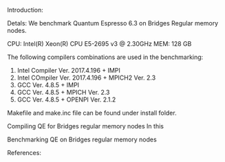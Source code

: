 Introduction:


Detals:
We benchmark Quantum Espresso 6.3 on Bridges Regular memory nodes. 

CPU: Intel(R) Xeon(R) CPU E5-2695 v3 @ 2.30GHz
MEM: 128 GB

The following compilers combinations are used in the benchmarking:
1) Intel Compiler Ver. 2017.4.196 + IMPI
2) Intel COmpiler Ver. 2017.4.196 + MPICH2 Ver. 2.3
3) GCC Ver. 4.8.5 + IMPI
4) GCC Ver. 4.8.5 + MPICH Ver. 2.3
5) GCC Ver. 4.8.5 + OPENPI Ver. 2.1.2

Makefile and make.inc file can be found under install folder.

Compiling QE for Bridges regular memory nodes
In this 


Benchmarking QE on Bridges regular memory nodes




References:
